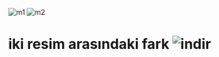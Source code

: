 ![m1](https://user-images.githubusercontent.com/65457096/195422913-269818d4-6757-4cb1-b127-a2bf83598b52.png)     ![m2](https://user-images.githubusercontent.com/65457096/195422920-7c5af67c-2e97-488c-9b5e-2d8050dd3182.png)
 
 # **iki resim arasındaki fark** ![indir](https://user-images.githubusercontent.com/65457096/195422936-0b82d0f8-b59d-453e-bf9d-b360d86ce88a.png) 
